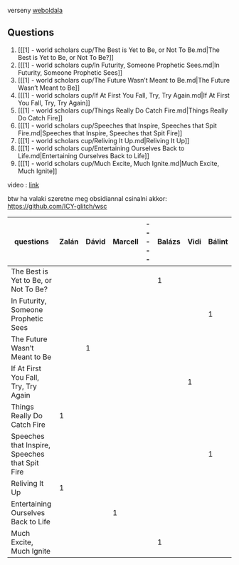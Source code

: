 verseny [weboldala](https://scholarscup.org/subjects/2025/guiding-2025/)

## Questions

1. [[[1] - world scholars cup/The Best is Yet to Be, or Not To Be.md|The Best is Yet to Be, or Not To Be?]]
2. [[[1] - world scholars cup/In Futurity, Someone Prophetic Sees.md|In Futurity, Someone Prophetic Sees]]
3. [[[1] - world scholars cup/The Future Wasn’t Meant to Be.md|The Future Wasn’t Meant to Be]]
4. [[[1] - world scholars cup/If At First You Fall, Try, Try Again.md|If At First You Fall, Try, Try Again]]
5. [[[1] - world scholars cup/Things Really Do Catch Fire.md|Things Really Do Catch Fire]]
6. [[[1] - world scholars cup/Speeches that Inspire, Speeches that Spit Fire.md|Speeches that Inspire, Speeches that Spit Fire]]
7. [[[1] - world scholars cup/Reliving It Up.md|Reliving It Up]]
8. [[[1] - world scholars cup/Entertaining Ourselves Back to Life.md|Entertaining Ourselves Back to Life]]
9. [[[1] - world scholars cup/Much Excite, Much Ignite.md|Much Excite, Much Ignite]]

video : [link](https://www.youtube.com/watch?v=Kn9kPLzh9no&t=460s)

btw ha valaki szeretne meg obsidiannal csinalni akkor: https://github.com/ICY-glitch/wsc


| questions                                      | Zalán | Dávid | Marcell | ----- | Balázs | Vidi | Bálint |
| ---------------------------------------------- | ----- | ----- | ------- | ----- | ------ | ---- | ------ |
| The Best is Yet to Be, or Not To Be?           |       |       |         |       | 1      |      |        |
| In Futurity, Someone Prophetic Sees            |       |       |         |       |        |      | 1      |
| The Future Wasn’t Meant to Be                  |       | 1     |         |       |        |      |        |
| If At First You Fall, Try, Try Again           |       |       |         |       |        | 1    |        |
| Things Really Do Catch Fire                    | 1     |       |         |       |        |      |        |
| Speeches that Inspire, Speeches that Spit Fire |       |       |         |       |        |      | 1      |
| Reliving It Up                                 | 1     |       |         |       |        |      |        |
| Entertaining Ourselves Back to Life            |       |       | 1       |       |        |      |        |
| Much Excite, Much Ignite                       |       |       |         |       | 1      |      |        |
